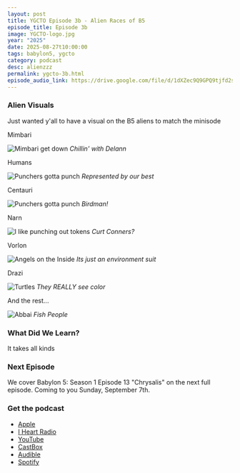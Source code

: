```yaml
---
layout: post
title: YGCTO Episode 3b - Alien Races of B5
episode_title: Episode 3b
image: YGCTO-logo.jpg
year: "2025"
date: 2025-08-27t10:00:00
tags: babylon5, ygcto
category: podcast
desc: alienzzz
permalink: ygcto-3b.html
episode_audio_link: https://drive.google.com/file/d/1dXZec9Q9GPQ9tjfd2sskKMDi-DMJapI0/view?usp=sharing
---
```


### Alien Visuals

Just wanted y'all to have a visual on the B5 aliens to match the minisode

Mimbari

<div class="image-plus-caption">
<img src="/ms_assets/images/bab5/ep3b/mimbari.png" alt="Mimbari get down">
<em>Chillin' with Delann</em>
</div>

Humans

<div class="image-plus-caption">
<img src="/ms_assets/images/bab5/ep3b/human.png" alt="Punchers gotta punch">
<em>Represented by our best</em>
</div>

Centauri

<div class="image-plus-caption">
<img src="/ms_assets/images/bab5/ep3b/centauri.png" alt="Punchers gotta punch">
<em>Birdman!</em>
</div>

Narn

<div class="image-plus-caption">
<img src="/ms_assets/images/bab5/ep3b/narn.png" alt="I like punching out tokens">
<em>Curt Conners?</em>
</div>

Vorlon

<div class="image-plus-caption">
<img src="/ms_assets/images/bab5/ep3b/vorlon.png" alt="Angels on the Inside">
<em>Its just an environment suit</em>
</div>

Drazi

<div class="image-plus-caption">
<img src="/ms_assets/images/bab5/ep3b/drazi.jpg" alt="Turtles">
<em>They REALLY see color</em>
</div>

And the rest...

<div class="image-plus-caption">
<img src="/ms_assets/images/bab5/ep3b/abbai.jpg" alt="Abbai">
<em>Fish People</em>
</div>


### What Did We Learn?

It takes all kinds

### Next Episode

We cover Babylon 5: Season 1 Episode 13 "Chrysalis" on the next full episode. Coming to you Sunday, September 7th.

### Get the podcast

- <a href="https://podcasts.apple.com/us/podcast/you-gotta-check-this-out/id1827840063" target="_blank">Apple</a>
- <a href="https://www.iheart.com/podcast/269-you-gotta-check-this-out-286870826/" target="_blank">I Heart Radio</a>
- <a href="https://www.youtube.com/watch?v=tJklo8C_wLk&list=PL5N0kOYu7gH4ttYHJz4vlQNiwhAcNDIYe" target="_blank">YouTube</a>
- <a href="https://castbox.fm/channel/You-Gotta-Check-This-Out!-id6684593?country=us" target="_blank">CastBox</a>
- <a href="https://www.audible.com/podcast/ITEM_NAME/B0FHZD3TV9?qid=1753047101&sr=1-1&ref_pageloadid=not_applicable&pf_rd_p=83218cca-c308-412f-bfcf-90198b687a2f&pf_rd_r=1Y22648K70VFN579SFNF&plink=MgJUQtEbuvASs5gh&pageLoadId=CkYrwLMhoqxJDaDb&creativeId=0d6f6720-f41c-457e-a42b-8c8dceb62f2c&ref=a_search_c3_lProduct_1_1" target="_blank">Audible</a>
- <a href="https://open.spotify.com/show/4IQrAJ74XC2gd70U9OG1qq" target="_blank">Spotify</a>
